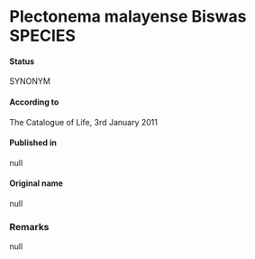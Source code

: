 # Plectonema malayense Biswas SPECIES

#### Status
SYNONYM

#### According to
The Catalogue of Life, 3rd January 2011

#### Published in
null

#### Original name
null

### Remarks
null